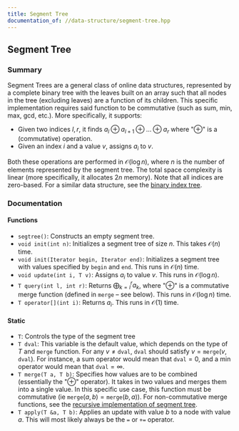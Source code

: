 ```yaml
---
title: Segment Tree
documentation_of: //data-structure/segment-tree.hpp
---
```


## Segment Tree

### Summary

Segment Trees are a general class of online data structures, represented by a complete binary tree with the leaves built on an array such that all nodes in the tree (excluding leaves) are a function of its children. This specific implementation requires said function to be commutative (such as sum, min, max, gcd, etc.). More specifically, it supports:
- Given two indices $l, r$, it finds $a_l \oplus a_{l + 1} \oplus \dots \oplus a_r$ where "$\oplus$" is a (commutative) operation.
- Given an index $i$ and a value $v$, assigns $a_i$ to $v$. 

Both these operations are performed in $\mathcal{O}(\log n)$, where $n$ is the number of elements represented by the segment tree. The total space complexity is linear (more specifically, it allocates $2n$ memory). Note that all indices are zero-based. For a similar data structure, see the [binary index tree](https://dutinmeow.github.io/library/data-structure/binary-index-tree.hpp). 

### Documentation

#### Functions

- `segtree()`: Constructs an empty segment tree.
- `void init(int n)`: Initializes a segment tree of size $n$. This takes $\mathcal{O}(n)$ time.
- `void init(Iterator begin, Iterator end)`: Initializes a segment tree with values specified by $\texttt{begin}$ and $\texttt{end}$. This runs in $\mathcal{O}(n)$ time.
- `void update(int i, T v)`: Assigns $a_i$ to value $v$. This runs in $\mathcal{O}(\log n)$. 
- `T query(int l, int r)`: Returns $\bigoplus_{k = l}^r a_k$, where "$\oplus$" is a commutative merge function (defined in `merge` – see below). This runs in $\mathcal{O}(\log n)$ time.
- `T operator[](int i)`: Returns $a_i$. This runs in $\mathcal{O}(1)$ time.

#### Static 

- `T`: Controls the type of the segment tree
- `T dval`: This variable is the default value, which depends on the type of $T$ and $\texttt{merge}$ function. For any $v \neq \texttt{dval}$, $\texttt{dval}$ should satisfy $v = \texttt{merge}(v, \texttt{dval})$. For instance, a sum operator would mean that $\texttt{dval} = 0$, and a min operator would mean that $\texttt{dval} = \infty$. 
- `T merge(T a, T b)`: Specifies how values are to be combined (essentially the "$\oplus$" operator). It takes in two values and merges them into a single value. In this specific use case, this function must be commutative (ie $\texttt{merge}(a, b) = \texttt{merge}(b, a)$). For non-commutative merge functions, see the [recursive implementation of segment tree](https://dutinmeow.github.io/library/data-structure/recursive-segment-tree.hpp). 
- `T apply(T &a, T b)`: Applies an update with value $b$ to a node with value $a$. This will most likely always be the `=` or `+=` operator. 

